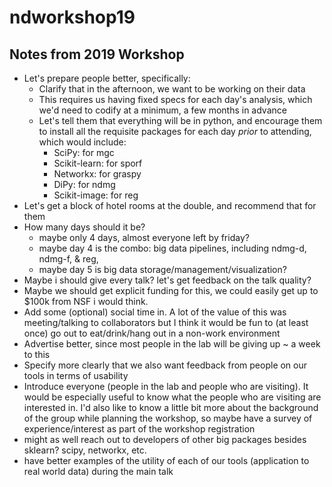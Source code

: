 # ndworkshop19

## Notes from 2019 Workshop

- Let's prepare people better, specifically:  
  - Clarify that in the afternoon, we want to be working on their data
  - This requires us having fixed specs for each day's analysis, which we'd need to codify at a minimum, a few months in advance
  - Let's tell them that everything will be in python, and encourage them to install all the requisite packages for each day *prior* to attending, which would include:
    - SciPy: for mgc
    - Scikit-learn: for sporf
    - Networkx: for graspy
    - DiPy: for ndmg
    - Scikit-image: for reg
- Let's get a block of hotel rooms at the double, and recommend that for them
- How many days should it be? 
  - maybe only 4 days, almost everyone left by friday?
  - maybe day 4 is the combo: big data pipelines, including ndmg-d, ndmg-f, & reg, 
  - maybe day 5 is big data storage/management/visualization?
- Maybe i should give every talk? let's get feedback on the talk quality?
- Maybe we should get explicit funding for this, we could easily get up to $100k from NSF i would think.
- Add some (optional) social time in. A lot of the value of this was meeting/talking to collaborators but I think it would be fun to (at least once) go out to eat/drink/hang out in a non-work environment 
- Advertise better, since most people in the lab will be giving up ~ a week to this 
- Specify more clearly that we also want feedback from people on our tools in terms of usability 
- Introduce everyone (people in the lab and people who are visiting). It would be especially useful to know what the people who are visiting are interested in. I'd also like to know a little bit more about the background of the group while planning the workshop, so maybe have a survey of experience/interest as part of the workshop registration 
- might as well reach out to developers of other big packages besides sklearn? scipy, networkx, etc. 
- have better examples of the utility of each of our tools (application to real world data) during the main talk
